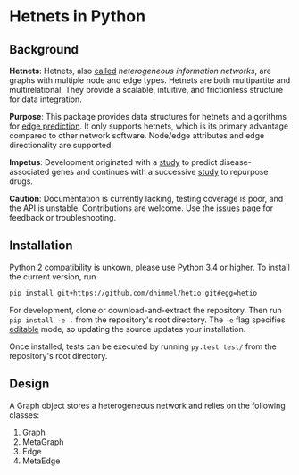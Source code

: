 # Hetnets in Python

## Background

**Hetnets**: Hetnets, also [called](https://doi.org/10.15363/thinklab.d104) *heterogeneous information networks*, are graphs with multiple node and edge types. Hetnets are both multipartite and multirelational. They provide a scalable, intuitive, and frictionless structure for data integration.

**Purpose**: This package provides data structures for hetnets and algorithms for [edge prediction](http://het.io/hnep/). It only supports hetnets, which is its primary advantage compared to other network software. Node/edge attributes and edge directionality are supported.

**Impetus**: Development originated with a [study](https://doi.org/10.1371/journal.pcbi.1004259) to predict disease-associated genes and continues with a successive [study](https://doi.org/10.15363/thinklab.4) to repurpose drugs.

**Caution**: Documentation is currently lacking, testing coverage is poor, and the API is unstable. Contributions are welcome. Use the [issues](/../../issues) page for feedback or troubleshooting.

## Installation

Python 2 compatibility is unkown, please use Python 3.4 or higher. To install the current version, run

```sh
pip install git+https://github.com/dhimmel/hetio.git#egg=hetio
```

For development, clone or download-and-extract the repository. Then run `pip install -e .` from the repository's root directory. The `-e` flag specifies [editable](https://pythonhosted.org/setuptools/setuptools.html#development-mode) mode, so updating the source updates your installation.

Once installed, tests can be executed by running `py.test test/` from the repository's root directory. 

## Design

A Graph object stores a heterogeneous network and relies on the following classes:

1. Graph
2. MetaGraph
3. Edge
4. MetaEdge
